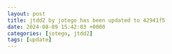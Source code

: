 ```yaml
---
layout: post
title: jtdd2 by jotego has been updated to 42941f5
date: 2024-08-09 15:42:03 +0000
categories: [jotego, jtdd2]
tags: [update]
---
```


